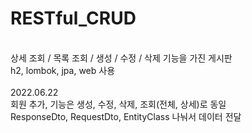 # RESTful_CRUD
<br>
상세 조회 / 목록 조회 / 생성 / 수정 / 삭제 기능을 가진 게시판
<br>
h2, lombok, jpa, web 사용
<br>
<br>
2022.06.22
<br>
회원 추가, 기능은 생성, 수정, 삭제, 조회(전체, 상세)로 동일
<br>
ResponseDto, RequestDto, EntityClass 나눠서 데이터 전달
<br>
